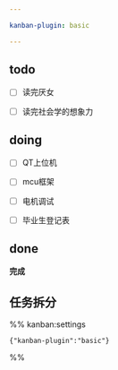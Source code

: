 ```yaml
---

kanban-plugin: basic

---
```


## todo

- [ ] 读完厌女
- [ ] 读完社会学的想象力


## doing

- [ ] QT上位机
- [ ] mcu框架
- [ ] 电机调试
- [ ] 毕业生登记表


## done

**完成**


## 任务拆分





%% kanban:settings
```
{"kanban-plugin":"basic"}
```
%%